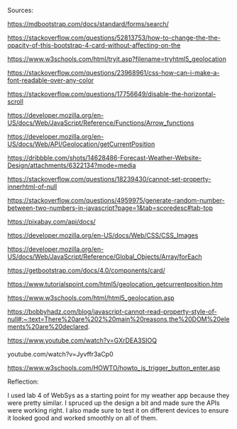Sources:

https://mdbootstrap.com/docs/standard/forms/search/

https://stackoverflow.com/questions/52813753/how-to-change-the-the-opacity-of-this-bootstrap-4-card-without-affecting-on-the

https://www.w3schools.com/html/tryit.asp?filename=tryhtml5_geolocation

https://stackoverflow.com/questions/23968961/css-how-can-i-make-a-font-readable-over-any-color

https://stackoverflow.com/questions/17756649/disable-the-horizontal-scroll

https://developer.mozilla.org/en-US/docs/Web/JavaScript/Reference/Functions/Arrow_functions

https://developer.mozilla.org/en-US/docs/Web/API/Geolocation/getCurrentPosition

https://dribbble.com/shots/14628486-Forecast-Weather-Website-Design/attachments/6322134?mode=media

https://stackoverflow.com/questions/18239430/cannot-set-property-innerhtml-of-null

https://stackoverflow.com/questions/4959975/generate-random-number-between-two-numbers-in-javascript?page=1&tab=scoredesc#tab-top

https://pixabay.com/api/docs/

https://developer.mozilla.org/en-US/docs/Web/CSS/CSS_Images

https://developer.mozilla.org/en-US/docs/Web/JavaScript/Reference/Global_Objects/Array/forEach

https://getbootstrap.com/docs/4.0/components/card/

https://www.tutorialspoint.com/html5/geolocation_getcurrentposition.htm

https://www.w3schools.com/html/html5_geolocation.asp

https://bobbyhadz.com/blog/javascript-cannot-read-property-style-of-null#:~:text=There%20are%202%20main%20reasons,the%20DOM%20elements%20are%20declared.

https://www.youtube.com/watch?v=GXrDEA3SIOQ

youtube.com/watch?v=Jyvffr3aCp0

https://www.w3schools.com/HOWTO/howto_js_trigger_button_enter.asp

Reflection:

I used lab 4 of WebSys as a starting point for my weather app because they were pretty similar. I spruced up the design a bit and made sure the APIs were working right. I also made sure to test it on different devices to ensure it looked good and worked smoothly on all of them.